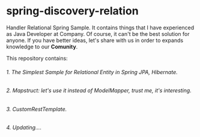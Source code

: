 # spring-discovery-relation

Handler Relational Spring Sample. It contains things that I have experienced as Java Developer at Company. Of course, it can't be the best solution for anyone. If you have better ideas, let's share with us in order to expands knowledge to our **Comunity**.

This repository contains:

###### 1. The Simplest Sample for Relational Entity in Spring JPA, Hibernate.
###### 2. Mapstruct: let's use it instead of ModelMapper, trust me, it's interesting.
###### 3. CustomRestTemplate.
###### 4. Updating....
